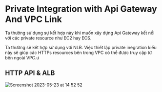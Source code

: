 # Private Integration with Api Gateway And VPC Link

Ta thường sử dụng sự kết hợp này khi muốn xây dựng Api Gateway kết nối với các private resource như EC2 hay ECS.

Ta thường sẽ kết hợp sử dụng với NLB. Việc thiết lập private inegration kiểu này sẽ giúp các HTTPs resources bên trong VPC có thể được truy cập từ bên ngoài VPC.ư

## HTTP API & ALB

![Screenshot 2023-05-23 at 14 52 52](https://github.com/tuananhhedspibk/RoadToSeniorDev/assets/79828986/b6be21a5-4121-4f1e-9675-6d3a1d9530d4)


